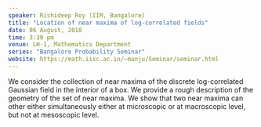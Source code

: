 ```yaml
---
speaker: Rishideep Roy (IIM, Bangalore)
title: "Location of near maxima of log-correlated fields"
date: 06 August, 2018
time: 3:30 pm
venue: LH-1, Mathematics Department
series: "Bangalore Probability Seminar"
website: https://math.iisc.ac.in/~manju/Seminar/seminar.html
---
```


We consider the collection of near maxima of the discrete log-correlated Gaussian field in the interior of a box. We provide a rough description of the geometry of the set of near maxima. We show that two near maxima can other either simultaneously either at microscopic or at macroscopic level, but not at mesoscopic level.


